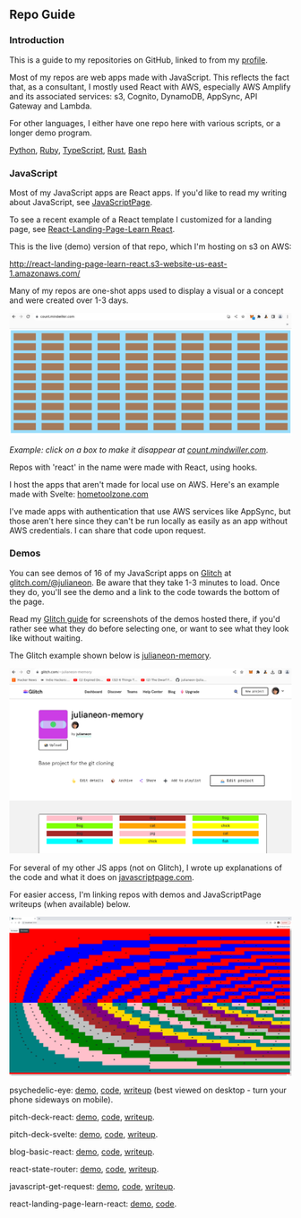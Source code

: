 ## Repo Guide

### Introduction

This is a guide to my repositories on GitHub, linked to from my [profile](./README.md). 

Most of my repos are web apps made with JavaScript. This reflects the fact that, as a consultant, I mostly used React with AWS, especially AWS Amplify and its associated services: s3, Cognito, DynamoDB, AppSync, API Gateway and Lambda.

For other languages, I either have one repo here with various scripts, or a longer demo program.

[Python](https://github.com/julianeon/slackbot), [Ruby](https://github.com/julianeon/useful-ruby-scripts), [TypeScript](https://github.com/julianeon/userform), [Rust](https://github.com/julianeon/moodtracker/tree/main), [Bash](https://github.com/julianeon/useful-bash-scripts)


### JavaScript

Most of my JavaScript apps are React apps. If you'd like to read my writing about JavaScript, see [JavaScriptPage](https://javascriptpage.com).

To see a recent example of a React template I customized for a landing page, see [React-Landing-Page-Learn React](https://github.com/julianeon/React-Landing-Page-Learn-React).

This is the live (demo) version of that repo, which I'm hosting on s3 on AWS:

http://react-landing-page-learn-react.s3-website-us-east-1.amazonaws.com/

Many of my repos are one-shot apps used to display a visual or a concept and were created over 1-3 days.

![view of clicker app](./click_to_disappear.png)

_Example: click on a box to make it disappear at [count.mindwiller.com](https://count.mindwiller.com)._

Repos with 'react' in the name were made with React, using hooks. 

I host the apps that aren't made for local use on AWS. Here's an example made with Svelte: [hometoolzone.com](https://www.hometoolzone.com/)

I've made apps with authentication that use AWS services like AppSync, but those aren't here since they can't be run locally as easily as an app without AWS credentials. I can share that code upon request.

### Demos

You can see demos of 16 of my JavaScript apps on [Glitch](https://glitch.com) at [glitch.com/@julianeon](https://glitch.com/@julianeon). Be aware that they take 1-3 minutes to load. Once they do, you'll see the demo and a link to the code towards the bottom of the page.

Read my [Glitch guide](./glitch_guide.md) for screenshots of the demos hosted there, if you'd rather see what they do before selecting one, or want to see what they look like without waiting.

The Glitch example shown below is [julianeon-memory](https://glitch.com/~julianeon-memory).

![glitch julianeon profile page memory app](./glitch_julianeon_memory.png)

For several of my other JS apps (not on Glitch), I wrote up explanations of the code and what it does on [javascriptpage.com](https://javascriptpage.com). 

For easier access, I'm linking repos with demos and JavaScriptPage writeups (when available) below.

![psychedelic eye art](./psychedelic_eyes.png)

psychedelic-eye: [demo](http://psychedelic-eye.s3-website-us-east-1.amazonaws.com), [code](https://github.com/julianeon/psychedlic-eye), [writeup](https://javascriptpage.com/react-psychedelic-eye-art) (best viewed on desktop - turn your phone sideways on mobile).

pitch-deck-react: [demo](http://pitch-deck-react.s3-website-us-east-1.amazonaws.com/), [code](https://github.com/julianeon/pitch-deck-react/), [writeup](https://javascriptpage.com/react-svelte-pitch-deck-app-comparison).

pitch-deck-svelte: [demo](http://pitch-deck-svelte.s3-website-us-east-1.amazonaws.com/), [code](https://github.com/julianeon/pitch-deck-svelte/), [writeup](https://javascriptpage.com/react-svelte-pitch-deck-app-comparison).

blog-basic-react: [demo](https://blog-basic.s3.amazonaws.com/index.html), [code](https://github.com/julianeon/blog-basic-react), [writeup](https://javascriptpage.com/building-simple-blog-using-react).

react-state-router: [demo](http://reactstate.s3-website-us-east-1.amazonaws.com/), [code](https://github.com/julianeon/react-state-router), [writeup](https://javascriptpage.com/react-state-routing).

javascript-get-request: [demo](https://javascriptpage.com/react-state-routing), [code](https://gist.github.com/julianeon/d4c9fe06ad991ad81dd071edb98bb1f9), [writeup](https://javascriptpage.com/javascript-get-request-example).

react-landing-page-learn-react: [demo](http://react-landing-page-learn-react.s3-website-us-east-1.amazonaws.com/), [code](https://github.com/julianeon/React-Landing-Page-Learn-React).


